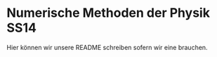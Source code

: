 Numerische Methoden der Physik SS14
=======
Hier können wir unsere README schreiben sofern wir eine brauchen.